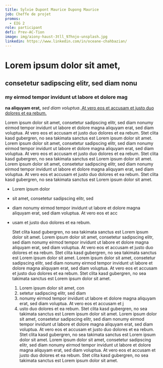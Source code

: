 ```yaml
---
title: Sylvie Dupont Maurice Dupong Maurice
job: Cheffe de projet
promos:
  - EIG 2
role: participant
defi: Prev-AC-Tion
image: img/aiony-haust-3tll_97hnjo-unsplash.jpg
linkedin: https://www.linkedin.com/in/oceane-chahbazian/
---
```

# Lorem ipsum dolor sit amet, 

## consetetur sadipscing elitr, sed diam nonu

### my eirmod tempor invidunt ut labore et dolore mag

**na aliquyam erat,** *sed diam voluptua*.[ At vero eos et accusam et justo duo dolores et ea rebum. ](https://www.google.fr/)

Lorem ipsum dolor sit amet, consetetur sadipscing elitr, sed diam nonumy eirmod tempor invidunt ut labore et dolore magna aliquyam erat, sed diam voluptua. At vero eos et accusam et justo duo dolores et ea rebum. Stet clita kasd gubergren, no sea takimata sanctus est Lorem ipsum dolor sit amet. Lorem ipsum dolor sit amet, consetetur sadipscing elitr, sed diam nonumy eirmod tempor invidunt ut labore et dolore magna aliquyam erat, sed diam voluptua. At vero eos et accusam et justo duo dolores et ea rebum. Stet clita kasd gubergren, no sea takimata sanctus est Lorem ipsum dolor sit amet. Lorem ipsum dolor sit amet, consetetur sadipscing elitr, sed diam nonumy eirmod tempor invidunt ut labore et dolore magna aliquyam erat, sed diam voluptua. At vero eos et accusam et justo duo dolores et ea rebum. Stet clita kasd gubergren, no sea takimata sanctus est Lorem ipsum dolor sit amet.

* Lorem ipsum dolor 
* sit amet, consetetur sadipscing elitr, sed
*  diam nonumy eirmod tempor invidunt ut labore et dolore magna aliquyam erat, sed diam voluptua. At vero eos et acc
* usam et justo duo dolores et ea rebum. 

  Stet clita kasd gubergren, no sea takimata sanctus est Lorem ipsum dolor sit amet. Lorem ipsum dolor sit amet, consetetur sadipscing elitr, sed diam nonumy eirmod tempor invidunt ut labore et dolore magna aliquyam erat, sed diam voluptua. At vero eos et accusam et justo duo dolores et ea rebum. Stet clita kasd gubergren, no sea takimata sanctus est Lorem ipsum dolor sit amet. Lorem ipsum dolor sit amet, consetetur sadipscing elitr, sed diam nonumy eirmod tempor invidunt ut labore et dolore magna aliquyam erat, sed diam voluptua. At vero eos et accusam et justo duo dolores et ea rebum. Stet clita kasd gubergren, no sea takimata sanctus est Lorem ipsum dolor sit amet.

  1. Lorem ipsum dolor sit amet, con
  2. setetur sadipscing elitr, sed diam 
  3. nonumy eirmod tempor invidunt ut labore et dolore magna aliquyam erat, sed diam voluptua. At vero eos et accusam et j
  4. usto duo dolores et ea rebum. Stet clita kasd gubergren, no sea takimata sanctus est Lorem ipsum dolor sit amet. Lorem ipsum dolor sit amet, consetetur sadipscing elitr, sed diam nonumy eirmod tempor invidunt ut labore et dolore magna aliquyam erat, sed diam voluptua. At vero eos et accusam et justo duo dolores et ea rebum. Stet clita kasd gubergren, no sea takimata sanctus est Lorem ipsum dolor sit amet. Lorem ipsum dolor sit amet, consetetur sadipscing elitr, sed diam nonumy eirmod tempor invidunt ut labore et dolore magna aliquyam erat, sed diam voluptua. At vero eos et accusam et justo duo dolores et ea rebum. Stet clita kasd gubergren, no sea takimata sanctus est Lorem ipsum dolor sit amet.